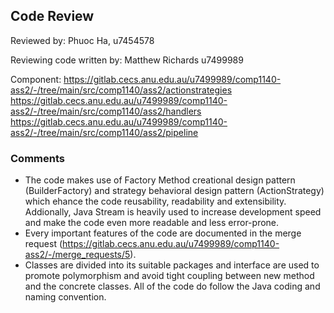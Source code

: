 ## Code Review

Reviewed by: Phuoc Ha, u7454578

Reviewing code written by: Matthew Richards u7499989

Component: https://gitlab.cecs.anu.edu.au/u7499989/comp1140-ass2/-/tree/main/src/comp1140/ass2/actionstrategies
https://gitlab.cecs.anu.edu.au/u7499989/comp1140-ass2/-/tree/main/src/comp1140/ass2/handlers
https://gitlab.cecs.anu.edu.au/u7499989/comp1140-ass2/-/tree/main/src/comp1140/ass2/pipeline

### Comments 
- The code makes use of Factory Method creational design pattern (BuilderFactory) and strategy behavioral design pattern (ActionStrategy) which ehance the code reusability, readability and extensibility. Addionally, Java Stream is heavily used to increase development speed and make the code even more readable and less error-prone.
- Every important features of the code are documented in the merge request (https://gitlab.cecs.anu.edu.au/u7499989/comp1140-ass2/-/merge_requests/5).
- Classes are divided into its suitable packages and interface are used to promote polymorphism and avoid tight coupling between new method and the concrete classes. All of the code do follow the Java coding and naming convention.


